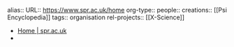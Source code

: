 alias::
URL:: https://www.spr.ac.uk/home
org-type::
people::
creations:: [[Psi Encyclopedia]] 
tags:: organisation
rel-projects:: [[X-Science]] 



- [Home | spr.ac.uk](https://www.spr.ac.uk/home)
-